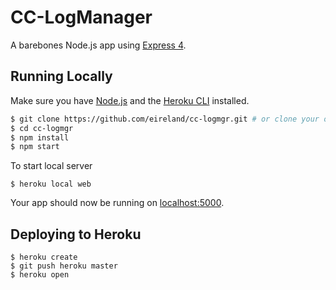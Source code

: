 # CC-LogManager

A barebones Node.js app using [Express 4](http://expressjs.com/).

## Running Locally

Make sure you have [Node.js](http://nodejs.org/) and the [Heroku CLI](https://cli.heroku.com/) installed.

```sh
$ git clone https://github.com/eireland/cc-logmgr.git # or clone your own fork
$ cd cc-logmgr
$ npm install
$ npm start
```

To start local server
```
$ heroku local web
```

Your app should now be running on [localhost:5000](http://localhost:5000/).




## Deploying to Heroku

```
$ heroku create
$ git push heroku master
$ heroku open
```
